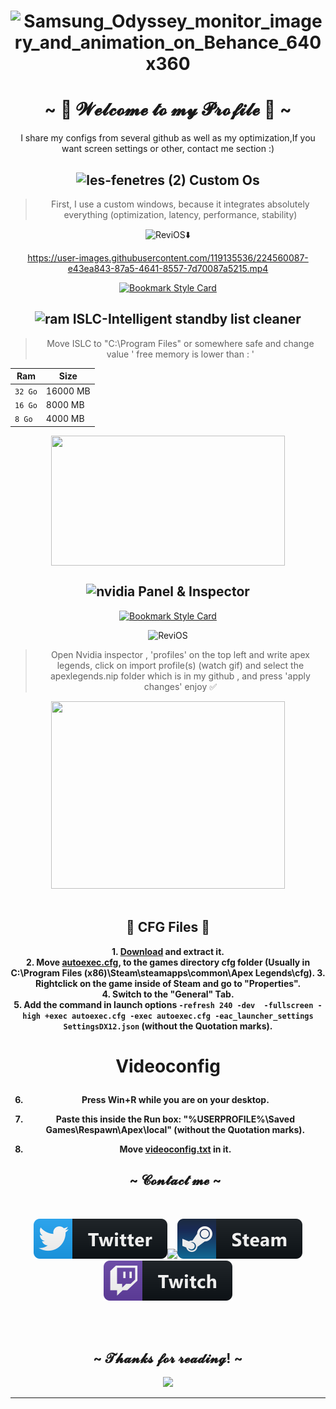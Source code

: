  <center>

<h1 align="center">
    
   ![Samsung_Odyssey_monitor_imagery_and_animation_on_Behance_640x360](https://user-images.githubusercontent.com/119135536/224659162-63c3e291-3a5d-49cc-a1ab-9bc80677eec1.gif) </h1>

<body>
  <center>
<h1 align="center">~ 💖 𝓦𝓮𝓵𝓬𝓸𝓶𝓮 𝓽𝓸 𝓶𝔂 𝓟𝓻𝓸𝓯𝓲𝓵𝓮 💖 ~</h1>
<div align="center">I share my configs from several github as well as my optimization,If you want screen settings or other, contact me section :)
 




## ![les-fenetres (2)](https://user-images.githubusercontent.com/119135536/224665433-e0706b00-7eb3-434f-a2ed-64aa25680cfe.png)  Custom Os


> First, I use a custom windows, because it integrates absolutely everything (optimization, latency, performance, stability)

   ![ReviOS](https://img.shields.io/badge/Settings-Revision%20Tools-blue?style=flat-square):arrow_down:
 

https://user-images.githubusercontent.com/119135536/224560087-e43ea843-87a5-4641-8557-7d70087a5215.mp4
 
 
 
 
 
 

         

   
[![Bookmark Style Card](https://svg.bookmark.style/api?url=https://www.revi.cc/&mode=light&style=horizontal)](https://www.revi.cc/)

## ![ram](https://user-images.githubusercontent.com/119135536/224673270-ce31eab4-a47b-4e73-9e38-76b98ac256ae.png) ISLC-Intelligent standby list cleaner
   
>Move ISLC to "C:\Program Files" or somewhere safe and change value ' free memory is lower than : '
 
| Ram | Size |
| --- | --- |
| `32 Go` | 16000 MB |
| `16 Go` | 8000 MB |
| `8 Go` | 4000 MB |
   <img src="https://user-images.githubusercontent.com/119135536/224653098-c409ae0a-5d10-4bc4-b695-eec20ae80b3c.png" align="center" width="373.5px" height="208.5px">
 
## ![nvidia](https://user-images.githubusercontent.com/119135536/224661940-6ffef15c-c671-4e0f-bdda-9c7e14606c93.png) Panel & Inspector
  
[![Bookmark Style Card](https://svg.bookmark.style/api?url=https://www.revi.cc/revios/post-install&mode=dark&style=horizontal)](https://www.revi.cc/revios/post-install)
 
 
 ![ReviOS](https://img.shields.io/badge/Nvidia-Inspector-success??style=social-square)
 > Open Nvidia inspector , 'profiles' on the top left and write  apex legends, click on import profile(s) (watch gif) and select the apexlegends.nip folder which is in my github , and press 'apply changes' enjoy :white_check_mark:
<img src="https://user-images.githubusercontent.com/119135536/224672194-c6906b35-53c4-4e39-8623-e8fac54f6e52.png" width="373.5px" height="300px">
 
 </br> 
</div>
<br>
<div>
 
  <h2 align="center">           📝  CFG Files  📝</h2>

<b>1. [Download](https://github.com/LobArthe/Apex-my-config-240FPS-GSYNC/files/10956659/Apex-Legends-Config-And-Tweaks.1.zip) and extract it.                                
 2. Move [autoexec.cfg](https://github.com/LobArthe/Apex-my-config-240FPS-GSYNC/blob/main/autoexec.cfg),  to the games directory cfg folder (Usually in C:\Program Files (x86)\Steam\steamapps\common\Apex Legends\cfg).                                                                                                                       3. Rightclick on the game inside of Steam and go to "Properties".                                       
 4. Switch to the "General" Tab.                                                      
 5. Add the command in launch options ```-refresh 240 -dev  -fullscreen -high +exec autoexec.cfg -exec autoexec.cfg -eac_launcher_settings SettingsDX12.json``` (without the Quotation marks).
 # <p align="center">Videoconfig</p>

6. Press Win+R while you are on your desktop.
7. Paste this inside the Run box: "%USERPROFILE%\Saved Games\Respawn\Apex\local" (without the Quotation marks).
8. Move [videoconfig.txt](https://github.com/LobArthe/Apex-my-config-240FPS-GSYNC/blob/main/videoconfig.txt) in it.


 
 
 
   <h2 align="center">            ~ 𝓒𝓸𝓷𝓽𝓪𝓬𝓽 𝓶𝓮 ~ </h2>
  <div align="center">
  </div>
</br>

<p align="center">
<!-- For more icons please follow  https://github.com/MikeCodesDotNET/ColoredBadges -->
 <a href="https://twitter.com/remy_ftz" target="_blank"><img src="https://raw.githubusercontent.com/MikeCodesDotNET/ColoredBadges/master/svg/social/twitter.svg"><a href="https://discord.gg/Arthe#7178" target="_blank"><img src="https://img.shields.io/badge/-Arthe%237178-informational?&style=for-the-badge&logo=discord&logoColor=white" /></a><a href="https://steamcommunity.com/profiles/76561198195683734/"><img src="https://raw.githubusercontent.com/MikeCodesDotNET/ColoredBadges/master/svg/social/steam.svg"/></a><a href="https://www.twitch.tv/arthe__"><img src="https://raw.githubusercontent.com/MikeCodesDotNET/ColoredBadges/master/svg/streaming/twitch.svg"/></a>
</br>
    

    
   </br> 
</div>
<br>
<div>
<h2 align="center"> ~ 𝓣𝓱𝓪𝓷𝓴𝓼 𝓯𝓸𝓻 𝓻𝓮𝓪𝓭𝓲𝓷𝓰! ~ </h2>
<div align="center">
<img src="https://media.tenor.com/899h7460Lz8AAAAC/getting-ready-raymond-reddington.gif">
</div>
<hr>
</div>
</div>
    </center>
</body>
